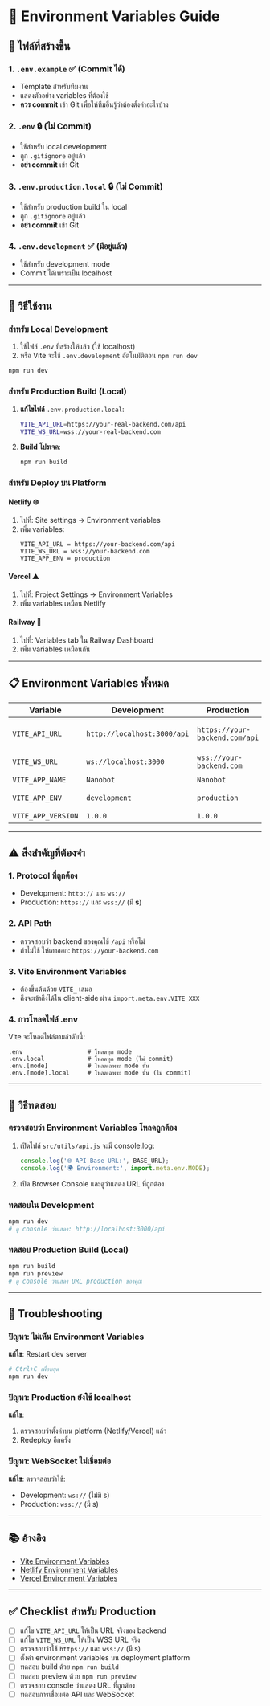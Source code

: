 # 🔐 Environment Variables Guide

## 📁 ไฟล์ที่สร้างขึ้น

### 1. **`.env.example`** ✅ (Commit ได้)
   - Template สำหรับทีมงาน
   - แสดงตัวอย่าง variables ที่ต้องใช้
   - **ควร commit** เข้า Git เพื่อให้ทีมอื่นรู้ว่าต้องตั้งค่าอะไรบ้าง

### 2. **`.env`** 🔒 (ไม่ Commit)
   - ใช้สำหรับ local development
   - ถูก `.gitignore` อยู่แล้ว
   - **อย่า commit** เข้า Git

### 3. **`.env.production.local`** 🔒 (ไม่ Commit)
   - ใช้สำหรับ production build ใน local
   - ถูก `.gitignore` อยู่แล้ว
   - **อย่า commit** เข้า Git

### 4. **`.env.development`** ✅ (มีอยู่แล้ว)
   - ใช้สำหรับ development mode
   - Commit ได้เพราะเป็น localhost

---

## 🚀 วิธีใช้งาน

### สำหรับ Local Development

1. ใช้ไฟล์ `.env` ที่สร้างให้แล้ว (ใช้ localhost)
2. หรือ Vite จะใช้ `.env.development` อัตโนมัติตอน `npm run dev`

```bash
npm run dev
```

### สำหรับ Production Build (Local)

1. **แก้ไขไฟล์** `.env.production.local`:
   ```bash
   VITE_API_URL=https://your-real-backend.com/api
   VITE_WS_URL=wss://your-real-backend.com
   ```

2. **Build โปรเจค**:
   ```bash
   npm run build
   ```

### สำหรับ Deploy บน Platform

#### **Netlify** 🌐
1. ไปที่: Site settings → Environment variables
2. เพิ่ม variables:
   ```
   VITE_API_URL = https://your-backend.com/api
   VITE_WS_URL = wss://your-backend.com
   VITE_APP_ENV = production
   ```

#### **Vercel** ▲
1. ไปที่: Project Settings → Environment Variables
2. เพิ่ม variables เหมือน Netlify

#### **Railway** 🚂
1. ไปที่: Variables tab ใน Railway Dashboard
2. เพิ่ม variables เหมือนกัน

---

## 📋 Environment Variables ทั้งหมด

| Variable | Development | Production | คำอธิบาย |
|----------|-------------|------------|----------|
| `VITE_API_URL` | `http://localhost:3000/api` | `https://your-backend.com/api` | Backend API endpoint |
| `VITE_WS_URL` | `ws://localhost:3000` | `wss://your-backend.com` | WebSocket endpoint |
| `VITE_APP_NAME` | `Nanobot` | `Nanobot` | ชื่อแอป |
| `VITE_APP_ENV` | `development` | `production` | Environment mode |
| `VITE_APP_VERSION` | `1.0.0` | `1.0.0` | เวอร์ชันแอป |

---

## ⚠️ สิ่งสำคัญที่ต้องจำ

### 1. **Protocol ที่ถูกต้อง**
   - Development: `http://` และ `ws://`
   - Production: `https://` และ `wss://` (มี **s**)

### 2. **API Path**
   - ตรวจสอบว่า backend ของคุณใช้ `/api` หรือไม่
   - ถ้าไม่ใช้ ให้เอาออก: `https://your-backend.com`

### 3. **Vite Environment Variables**
   - ต้องขึ้นต้นด้วย `VITE_` เสมอ
   - ถึงจะเข้าถึงได้ใน client-side ผ่าน `import.meta.env.VITE_XXX`

### 4. **การโหลดไฟล์ .env**
   Vite จะโหลดไฟล์ตามลำดับนี้:
   ```
   .env                  # โหลดทุก mode
   .env.local            # โหลดทุก mode (ไม่ commit)
   .env.[mode]           # โหลดเฉพาะ mode นั้น
   .env.[mode].local     # โหลดเฉพาะ mode นั้น (ไม่ commit)
   ```

---

## 🧪 วิธีทดสอบ

### ตรวจสอบว่า Environment Variables โหลดถูกต้อง

1. เปิดไฟล์ `src/utils/api.js` จะมี console.log:
   ```javascript
   console.log('🌐 API Base URL:', BASE_URL);
   console.log('🌍 Environment:', import.meta.env.MODE);
   ```

2. เปิด Browser Console และดูว่าแสดง URL ที่ถูกต้อง

### ทดสอบใน Development
```bash
npm run dev
# ดู console ว่าแสดง: http://localhost:3000/api
```

### ทดสอบ Production Build (Local)
```bash
npm run build
npm run preview
# ดู console ว่าแสดง URL production ของคุณ
```

---

## 🔧 Troubleshooting

### ปัญหา: ไม่เห็น Environment Variables
**แก้ไข**: Restart dev server
```bash
# Ctrl+C เพื่อหยุด
npm run dev
```

### ปัญหา: Production ยังใช้ localhost
**แก้ไข**: 
1. ตรวจสอบว่าตั้งค่าบน platform (Netlify/Vercel) แล้ว
2. Redeploy อีกครั้ง

### ปัญหา: WebSocket ไม่เชื่อมต่อ
**แก้ไข**: ตรวจสอบว่าใช้:
- Development: `ws://` (ไม่มี s)
- Production: `wss://` (มี s)

---

## 📚 อ้างอิง

- [Vite Environment Variables](https://vitejs.dev/guide/env-and-mode.html)
- [Netlify Environment Variables](https://docs.netlify.com/environment-variables/overview/)
- [Vercel Environment Variables](https://vercel.com/docs/projects/environment-variables)

---

## ✅ Checklist สำหรับ Production

- [ ] แก้ไข `VITE_API_URL` ให้เป็น URL จริงของ backend
- [ ] แก้ไข `VITE_WS_URL` ให้เป็น WSS URL จริง
- [ ] ตรวจสอบว่าใช้ `https://` และ `wss://` (มี s)
- [ ] ตั้งค่า environment variables บน deployment platform
- [ ] ทดสอบ build ด้วย `npm run build`
- [ ] ทดสอบ preview ด้วย `npm run preview`
- [ ] ตรวจสอบ console ว่าแสดง URL ที่ถูกต้อง
- [ ] ทดสอบการเชื่อมต่อ API และ WebSocket
